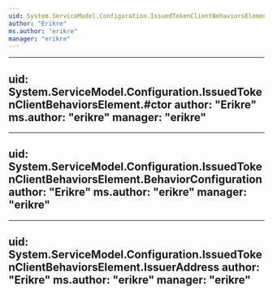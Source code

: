 ```yaml
---
uid: System.ServiceModel.Configuration.IssuedTokenClientBehaviorsElement
author: "Erikre"
ms.author: "erikre"
manager: "erikre"
---
```


---
uid: System.ServiceModel.Configuration.IssuedTokenClientBehaviorsElement.#ctor
author: "Erikre"
ms.author: "erikre"
manager: "erikre"
---

---
uid: System.ServiceModel.Configuration.IssuedTokenClientBehaviorsElement.BehaviorConfiguration
author: "Erikre"
ms.author: "erikre"
manager: "erikre"
---

---
uid: System.ServiceModel.Configuration.IssuedTokenClientBehaviorsElement.IssuerAddress
author: "Erikre"
ms.author: "erikre"
manager: "erikre"
---
